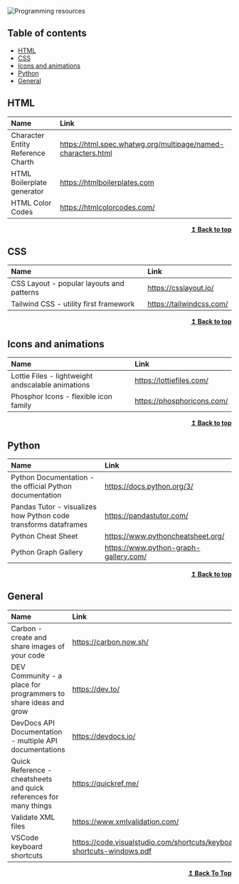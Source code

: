 ![Programming resources](https://user-images.githubusercontent.com/80479739/221657479-8076c574-2383-499d-bf07-a69617162026.png)

## Table of contents
* [HTML](#html)
* [CSS](#css)
* [Icons and animations](#icons-and-animations)
* [Python](#python)
* [General](#general)

## HTML

| <div align="left">Name</div>              | <div align="left">Link</div>                                                                                 |
| ----------------------------------------- | ------------------------------------------------------------------------------------------------------------ | 
| Character Entity Reference Charth         | https://html.spec.whatwg.org/multipage/named-characters.html                                                 |
| HTML Boilerplate generator                | https://htmlboilerplates.com                                                                                 |
| HTML Color Codes                          | https://htmlcolorcodes.com/                                                                                  |

<div align="right">
    <b><a href="#table-of-contents">↥ Back to top</a></b>
</div>

## CSS

| <div align="left">Name</div>              | <div align="left">Link</div>                                                                                 |
| ----------------------------------------- | ------------------------------------------------------------------------------------------------------------ | 
| CSS Layout - popular layouts and patterns | https://csslayout.io/                                                                                        |
| Tailwind CSS - utility first framework    | https://tailwindcss.com/                                                                                     |

<div align="right">
    <b><a href="#table-of-contents">↥ Back to top</a></b>
</div>

## Icons and animations

| <div align="left">Name</div>                      | <div align="left">Link</div>                                                                                 |
| ------------------------------------------------- | ---------------------------------------------------------------------------------------------------- | 
| Lottie Files - lightweight andscalable animations | https://lottiefiles.com/                                                                             |
| Phosphor Icons - flexible icon family             | https://phosphoricons.com/                                                                           |

<div align="right">
    <b><a href="#table-of-contents">↥ Back to top</a></b>
</div>

## Python

| <div align="left">Name</div>                                      | <div align="left">Link</div>                                                         |
| ----------------------------------------------------------------- | ------------------------------------------------------------------------------------ | 
| Python Documentation - the official Python documentation          | https://docs.python.org/3/      
| Pandas Tutor - visualizes how Python code transforms dataframes   | https://pandastutor.com/                                                             |
| Python Cheat Sheet                                                | https://www.pythoncheatsheet.org/                                                    |
| Python Graph Gallery                                              | https://www.python-graph-gallery.com/                                                |

<div align="right">
    <b><a href="#table-of-contents">↥ Back to top</a></b>
</div>

## General

| <div align="left">Name</div>                                      | <div align="left">Link</div>                                                         |
| ----------------------------------------------------------------- | ------------------------------------------------------------------------------------ | 
| Carbon - create and share images of your code                     | https://carbon.now.sh/                                                               |
| DEV Community - a place for programmers to share ideas and grow   | https://dev.to/                                                                      |
| DevDocs API Documentation - multiple API documentations           | https://devdocs.io/
| Quick Reference - cheatsheets and quick references for many things| https://quickref.me/                                                                 |
| Validate XML files                                                | https://www.xmlvalidation.com/                                                       |
| VSCode keyboard shortcuts                                         | https://code.visualstudio.com/shortcuts/keyboard-shortcuts-windows.pdf               |

<div align="right">
    <b><a href="#table-of-contents">↥ Back To Top</a></b>
</div>

